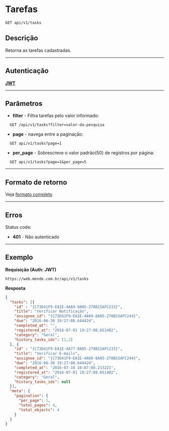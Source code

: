 # Tarefas

    GET api/v1/tasks

## Descrição
Retorna as tarefas cadastradas.

***

## Autenticação
**[JWT](v1/authentication/POST_auth_token.md)**

***

## Parâmetros

  - **filter** - Filtra tarefas pelo valor informado:

  ```
    GET /api/v1/tasks?filter=valor-da-pesquisa
  ```

  - **page** - navega entre a paginação:

  ```
    GET api/v1/tasks?page=1
  ```

  - **per_page** - Sobrescreve o valor padrão(50) de registros por página:

  ```
    GET api/v1/tasks?page=1&per_page=5
  ```
***

## Formato de retorno

  Veja [formato completo](v1/full_format.md#tarefas)

***

## Erros
  Status code:
  - **401** - Não autenticado

***

## Exemplo
  **Requisição (Auth: JWT)**

    https://web.monde.com.br/api/v1/tasks

  **Resposta**
``` json
{
  "tasks": [{
    "id" : "{C73D41F9-EA1E-4A69-8A05-278B15AFC233}",
    "title": "Verificar Notificação",
    "assignee_id": "{C73D41F9-EA1E-4A69-8A05-278B15AFC244}",
    "due": "2016-06-30 19:27:08.644424",
    "completed_at": "",
    "registered_at": "2016-07-01 19:27:08.651402",
    "category": "Geral",
    "history_tasks_ids": [1,2]
  }, {
    "id" : "{C73D41F9-EA1E-4A77-8A05-278B15AFC233}",
    "title": "Verificar E-mails",
    "assignee_id": "{C73D41F9-EA1E-4A69-8A05-278B15AFC244}",
    "due": "2016-06-30 19:27:08.644424",
    "completed_at": "2016-07-10 10:07:08.213221",
    "registered_at": "2016-07-01 19:27:08.651402",
    "category": "Geral",
    "history_tasks_ids": null
  }],
  "meta": {
    "pagination": {
      "per_page": 1,
      "total_pages": 4,
      "total_objects": 4
    }
  }
}
```
